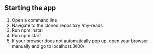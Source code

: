 ## Starting the app
1. Open a command line
2. Navigate to the cloned repository /my-reads
3. Run npm install
4. Run npm start
5. If your browser does not automatically pop up, open your browser manually and 
go to localhost:3000/
